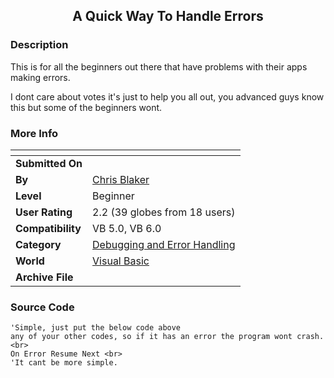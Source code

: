 ﻿<div align="center">

## A Quick Way To Handle Errors


</div>

### Description

This is for all the beginners out there that have problems with their apps making errors.

I dont care about votes it's just to help you all out, you advanced guys know this but some of the beginners wont.
 
### More Info
 


<span>             |<span>
---                |---
**Submitted On**   |
**By**             |[Chris Blaker](https://github.com/Planet-Source-Code/PSCIndex/blob/master/ByAuthor/chris-blaker.md)
**Level**          |Beginner
**User Rating**    |2.2 (39 globes from 18 users)
**Compatibility**  |VB 5\.0, VB 6\.0
**Category**       |[Debugging and Error Handling](https://github.com/Planet-Source-Code/PSCIndex/blob/master/ByCategory/debugging-and-error-handling__1-26.md)
**World**          |[Visual Basic](https://github.com/Planet-Source-Code/PSCIndex/blob/master/ByWorld/visual-basic.md)
**Archive File**   |[](https://github.com/Planet-Source-Code/chris-blaker-a-quick-way-to-handle-errors__1-13189/archive/master.zip)





### Source Code

```
'Simple, just put the below code above
any of your other codes, so if it has an error the program wont crash. <br>
On Error Resume Next <br>
'It cant be more simple.
```

